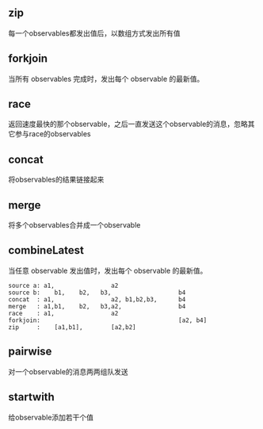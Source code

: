 ## zip 
每一个observables都发出值后，以数组方式发出所有值

## forkjoin 
当所有 observables 完成时，发出每个 observable 的最新值。

## race 
返回速度最快的那个observable，之后一直发送这个observable的消息，忽略其它参与race的observables

## concat 
将observables的结果链接起来

## merge 
将多个observables合并成一个observable

## combineLatest
当任意 observable 发出值时，发出每个 observable 的最新值。

```
source a: a1,                a2
source b:    b1,    b2,   b3,                   b4
concat  : a1,                a2, b1,b2,b3,      b4
merge   : a1,b1,    b2,   b3,a2,                b4
race    : a1,                a2
forkjoin:                                       [a2, b4]
zip     :    [a1,b1],        [a2,b2] 
```

## pairwise 
对一个observable的消息两两组队发送
## startwith 
给observable添加若干个值
